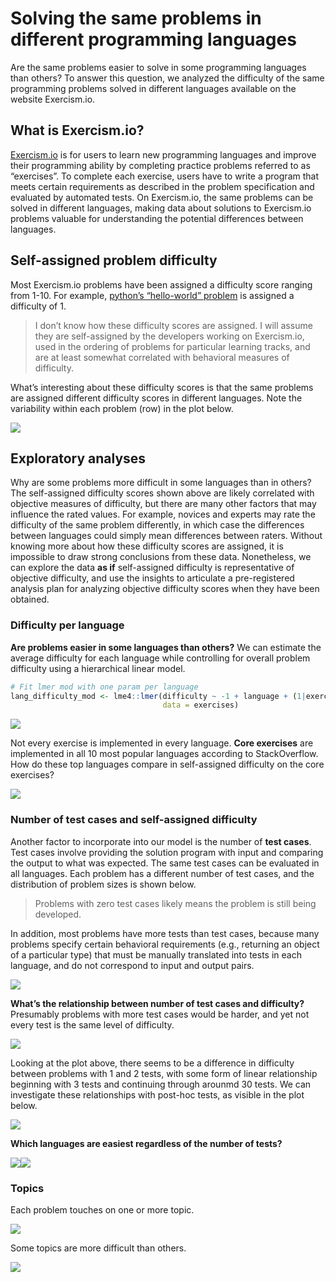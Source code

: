 Solving the same problems in different programming languages
================

Are the same problems easier to solve in some programming languages than
others? To answer this question, we analyzed the difficulty of the same
programming problems solved in different languages available on the
website Exercism.io.

## What is Exercism.io?

[Exercism.io](https://exercism.io) is for users to learn new programming
languages and improve their programming ability by completing practice
problems referred to as “exercises”. To complete each exercise, users
have to write a program that meets certain requirements as described in
the problem specification and evaluated by automated tests. On
Exercism.io, the same problems can be solved in different languages,
making data about solutions to Exercism.io problems valuable for
understanding the potential differences between languages.

## Self-assigned problem difficulty

Most Exercism.io problems have been assigned a difficulty score ranging
from 1-10. For example, [python’s “hello-world”
problem](https://github.com/exercism/python/blob/master/config.json#L15)
is assigned a difficulty of 1.

> I don’t know how these difficulty scores are assigned. I will assume
> they are self-assigned by the developers working on Exercism.io, used
> in the ordering of problems for particular learning tracks, and are at
> least somewhat correlated with behavioral measures of difficulty.

What’s interesting about these difficulty scores is that the same
problems are assigned different difficulty scores in different
languages. Note the variability within each problem (row) in the plot
below.

![](exercism-problems_files/figure-gfm/difficulty-1.png)<!-- -->

## Exploratory analyses

Why are some problems more difficult in some languages than in others?
The self-assigned difficulty scores shown above are likely correlated
with objective measures of difficulty, but there are many other factors
that may influence the rated values. For example, novices and experts
may rate the difficulty of the same problem differently, in which case
the differences between languages could simply mean differences between
raters. Without knowing more about how these difficulty scores are
assigned, it is impossible to draw strong conclusions from these data.
Nonetheless, we can explore the data **as if** self-assigned difficulty
is representative of objective difficulty, and use the insights to
articulate a pre-registered analysis plan for analyzing objective
difficulty scores when they have been obtained.

### Difficulty per language

**Are problems easier in some languages than others?** We can estimate
the average difficulty for each language while controlling for overall
problem difficulty using a hierarchical linear model.

``` r
# Fit lmer mod with one param per language
lang_difficulty_mod <- lme4::lmer(difficulty ~ -1 + language + (1|exercise),
                                  data = exercises)
```

![](exercism-problems_files/figure-gfm/ranking-1.png)<!-- -->

Not every exercise is implemented in every language. **Core exercises**
are implemented in all 10 most popular languages according to
StackOverflow. How do these top languages compare in self-assigned
difficulty on the core exercises?

![](exercism-problems_files/figure-gfm/ranking-core-1.png)<!-- -->

### Number of test cases and self-assigned difficulty

Another factor to incorporate into our model is the number of **test
cases**. Test cases involve providing the solution program with input
and comparing the output to what was expected. The same test cases can
be evaluated in all languages. Each problem has a different number of
test cases, and the distribution of problem sizes is shown below.

> Problems with zero test cases likely means the problem is still being
> developed.

In addition, most problems have more tests than test cases, because many
problems specify certain behavioral requirements (e.g., returning an
object of a particular type) that must be manually translated into tests
in each language, and do not correspond to input and output
pairs.

![](exercism-problems_files/figure-gfm/n-test-cases-dotplot-1.png)<!-- -->

**What’s the relationship between number of test cases and difficulty?**
Presumably problems with more test cases would be harder, and yet not
every test is the same level of
difficulty.

![](exercism-problems_files/figure-gfm/problem-difficulty-by-num-tests-1.png)<!-- -->

Looking at the plot above, there seems to be a difference in difficulty
between problems with 1 and 2 tests, with some form of linear
relationship beginning with 3 tests and continuing through arounmd 30
tests. We can investigate these relationships with post-hoc tests, as
visible in the plot
below.

![](exercism-problems_files/figure-gfm/problem-difficulty-by-num-tests-post-hoc-1.png)<!-- -->

**Which languages are easiest regardless of the number of
tests?**

![](exercism-problems_files/figure-gfm/per-lang-mods-1.png)<!-- -->![](exercism-problems_files/figure-gfm/per-lang-mods-2.png)<!-- -->

### Topics

Each problem touches on one or more topic.

![](exercism-problems_files/figure-gfm/top20-topics-1.png)<!-- -->

Some topics are more difficult than others.

![](exercism-problems_files/figure-gfm/topic-difficulty-1.png)<!-- -->
